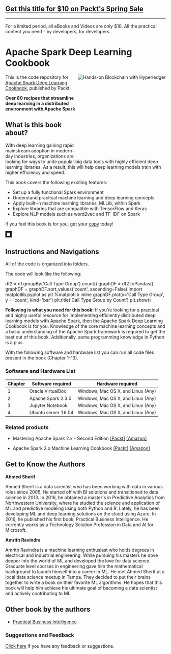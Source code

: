 ## [Get this title for $10 on Packt's Spring Sale](https://www.packt.com/B08765?utm_source=github&utm_medium=packt-github-repo&utm_campaign=spring_10_dollar_2022)
-----
For a limited period, all eBooks and Videos are only $10. All the practical content you need \- by developers, for developers

# Apache Spark Deep Learning Cookbook

<a href="https://www.packtpub.com/big-data-and-business-intelligence/apache-spark-deep-learning-cookbook?utm_source=github&utm_medium=repository&utm_campaign=9781788474221"><img src="https://d1ldz4te4covpm.cloudfront.net/sites/default/files/imagecache/ppv4_main_book_cover/9781788474221-%20Copy.png" alt="Hands-on Blockchain with Hyperledger" height="256px" align="right"></a>

This is the code repository for [Apache Spark Deep Learning Cookbook](https://www.packtpub.com/big-data-and-business-intelligence/apache-spark-deep-learning-cookbook?utm_source=github&utm_medium=repository&utm_campaign=9781788474221), published by Packt.

**Over 80 recipes that streamline deep learning in a distributed environment with Apache Spark**

## What is this book about?
With deep learning gaining rapid mainstream adoption in modern-day industries, organizations are looking for ways to unite popular big data tools with highly efficient deep learning libraries. As a result, this will help deep learning models train with higher efficiency and speed.

This book covers the following exciting features: 
* Set up a fully functional Spark environment
* Understand practical machine learning and deep learning concepts
* Apply built-in machine learning libraries, MLLib, within Spark
* Explore libraries that are compatible with TensorFlow and Keras
* Explore NLP models such as word2vec and TF-IDF on Spark

If you feel this book is for you, get your [copy](https://www.amazon.com/dp/1788474228) today!

<a href="https://www.packtpub.com/?utm_source=github&utm_medium=banner&utm_campaign=GitHubBanner"><img src="https://raw.githubusercontent.com/PacktPublishing/GitHub/master/GitHub.png" 
alt="https://www.packtpub.com/" border="5" /></a>


## Instructions and Navigations
All of the code is organized into folders.

The code will look like the following:

df2 = df.groupBy('Call Type Group').count()
graphDF = df2.toPandas()
graphDF = graphDF.sort_values('count', ascending=False)
import matplotlib.pyplot as plt
%matplotlib inline
graphDF.plot(x='Call Type Group', y = 'count', kind='bar')
plt.title('Call Type Group by Count')
plt.show()


**Following is what you need for this book:**
If you’re looking for a practical and highly useful resource for implementing efficiently distributed deep learning models with Apache Spark, then the Apache Spark Deep Learning Cookbook is for you. Knowledge of the core machine learning concepts and a basic understanding of the Apache Spark framework is required to get the best out of this book. Additionally, some programming knowledge in Python is a plus.

With the following software and hardware list you can run all code files present in the book (Chapter 1-13).

### Software and Hardware List

| Chapter  | Software required                   | Hardware required                        |
| -------- | ------------------------------------| -----------------------------------|
| 1        | Oracle VirtualBox                   | Windows, Mac OS X, and Linux (Any) |
| 2        | Apache Spark 2.3.0                  | Windows, Mac OS X, and Linux (Any) |
| 3        | Jupyter Notebook                    | Windows, Mac OS X, and Linux (Any) |
| 4        | Ubuntu server 16.04                 | Windows, Mac OS X, and Linux (Any) |


### Related products <Paste books from the Other books you may enjoy section>
* Mastering Apache Spark 2.x - Second Edition [[Packt]](https://www.packtpub.com/big-data-and-business-intelligence/mastering-apache-spark-2x-second-edition?utm_source=github&utm_medium=repository&utm_campaign=9781786462749) [[Amazon]](https://www.amazon.com/dp/1786462745)

* Apache Spark 2.x Machine Learning Cookbook [[Packt]](https://www.packtpub.com/big-data-and-business-intelligence/apache-spark-machine-learning-cookbook?utm_source=github&utm_medium=repository&utm_campaign=9781783551606) [[Amazon]](https://www.amazon.com/dp/1783551607)

## Get to Know the Authors
**Ahmed Sherif**

Ahmed Sherif is a data scientist who has been working with data in various roles since 2005. He started off with BI solutions and transitioned to data science in 2013. In 2016, he obtained a master's in Predictive Analytics from Northwestern University, where he studied the science and application of ML and predictive modeling using both Python and R. Lately, he has been developing ML and deep learning solutions on the cloud using Azure. In 2016, he published his first book, Practical Business Intelligence. He currently works as a Technology Solution Profession in Data and AI for Microsoft.

**Amrith Ravindra**

Amrith Ravindra is a machine learning enthusiast who holds degrees in electrical and industrial engineering. While pursuing his masters he dove deeper into the world of ML and developed the love for data science. Graduate level courses in engineering gave him the mathematical background to launch himself into a career in ML. He met Ahmed Sherif at a local data science meetup in Tampa. They decided to put their brains together to write a book on their favorite ML algorithms. He hopes that this book will help him achieve his ultimate goal of becoming a data scientist and actively contributing to ML.


## Other book by the authors
* [Practical Business Intelligence](https://www.packtpub.com/big-data-and-business-intelligence/practical-business-intelligence?utm_source=github&utm_medium=repository&utm_campaign=9781785885433)


### Suggestions and Feedback
[Click here](https://docs.google.com/forms/d/e/1FAIpQLSdy7dATC6QmEL81FIUuymZ0Wy9vH1jHkvpY57OiMeKGqib_Ow/viewform) if you have any feedback or suggestions.
